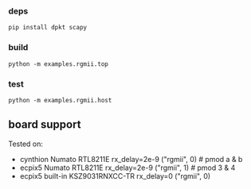 ### deps

    pip install dpkt scapy


### build

    python -m examples.rgmii.top


### test

    python -m examples.rgmii.host


## board support

Tested on:

* cynthion  Numato RTL8211E           rx_delay=2e-9  ("rgmii", 0) # pmod a & b
* ecpix5    Numato RTL8211E           rx_delay=2e-9  ("rgmii", 1) # pmod 3 & 4
* ecpix5    built-in KSZ9031RNXCC-TR  rx_delay=0     ("rgmii", 0)
